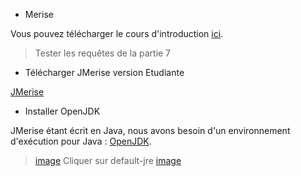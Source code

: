 * Merise

Vous pouvez télécharger le cours d'introduction [ici](https://1drv.ms/b/s!Ahf5x4hPXrq3h5Y9XVzAQjPzKYY7gw?e=QeiyS2).

> Tester les requêtes de la partie 7

* Télécharger JMerise version Etudiante

[JMerise](http://www.jfreesoft.com/JMerise/index.html)

* Installer OpenJDK

JMerise étant écrit en Java, nous avons besoin d'un environnement d'exécution pour Java : [OpenJDK](https://doc.ubuntu-fr.org/openjdk).

> [image](capture_opensdk.png)
> Cliquer sur default-jre
> [image](capture_opensdk1.png)
